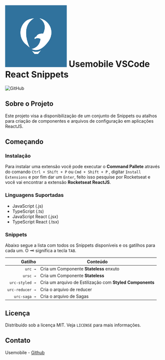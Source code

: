 # ![logo](images/usemobile.png) Usemobile VSCode React Snippets

![GitHub](https://img.shields.io/github/license/usemobile/vscode-reactjs-snippets.svg)

## Sobre o Projeto

Este projeto visa a disponibilização de um conjunto de Snippets ou atalhos para criação de componentes e arquivos de configuração em aplicações ReactJS.

## Começando

### Instalação

Para instalar uma extensão você pode executar o **Command Pallete** através do comando `Ctrl + Shift + P` ou `Cmd + Shift + P` , digitar `Install Extensions` e por fim dar um `Enter`, feito isso pesquise por Rocketseat e você vai encontrar a extensão **Rocketseat ReactJS**.

### Linguagens Suportadas

- JavaScript (.js)
- TypeScript (.ts)
- JavaScript React (.jsx)
- TypeScript React (.tsx)

### Snippets

Abaixo segue a lista com todos os Snippets disponíveis e os gatilhos para cada um. O **⇥** significa a tecla `TAB`.

|                    Gatilho | Conteúdo                                                                      |
| -------------------------: | ----------------------------------------------------------------------------- |
|                     `urc →` | Cria um Componente **Stateless** enxuto                                      |
|                    `ursc →` | Cria um Componente **Stateless**                                             |
|              `urc-styled →` | Cria um arquivo de Estilização com **Styled Components**                     |
|             `urc-reducer →` | Cria o arquivo de reducer                                                    |
|                `urc-saga →` | Cria o arquivo de Sagas                                                      |


<!-- LICENSE -->

## Licença

Distribuído sob a licença MIT. Veja `LICENSE` para mais informações.

<!-- CONTACT -->

## Contato

Usemobile - [Github](https://github.com/usemobile)